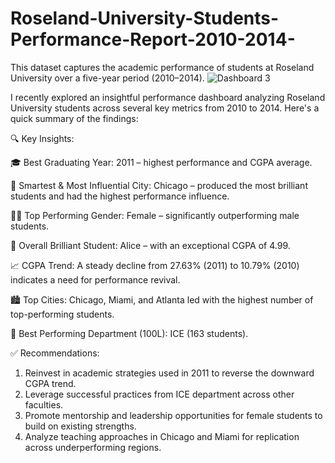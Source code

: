 # Roseland-University-Students-Performance-Report-2010-2014-
This dataset captures the academic performance of students at Roseland University over a five-year period (2010–2014).
![Dashboard 3](https://github.com/user-attachments/assets/4e9f7a34-f87b-41b7-884b-33f65bc0beab)

I recently explored an insightful performance dashboard analyzing Roseland University students across several key metrics from 2010 to 2014. Here's a quick summary of the findings:

🔍 Key Insights:

🎓 Best Graduating Year: 2011 – highest performance and CGPA average.

🧠 Smartest & Most Influential City: Chicago – produced the most brilliant students and had the highest performance influence.

👩‍🎓 Top Performing Gender: Female – significantly outperforming male students.

🥇 Overall Brilliant Student: Alice – with an exceptional CGPA of 4.99.

📈 CGPA Trend: A steady decline from 27.63% (2011) to 10.79% (2010) indicates a need for performance revival.

🏙️ Top Cities: Chicago, Miami, and Atlanta led with the highest number of top-performing students.

🧬 Best Performing Department (100L): ICE (163 students).

✅ Recommendations:
1. Reinvest in academic strategies used in 2011 to reverse the downward CGPA trend.
2. Leverage successful practices from ICE department across other faculties.
3. Promote mentorship and leadership opportunities for female students to build on existing strengths.
4. Analyze teaching approaches in Chicago and Miami for replication across underperforming regions.
